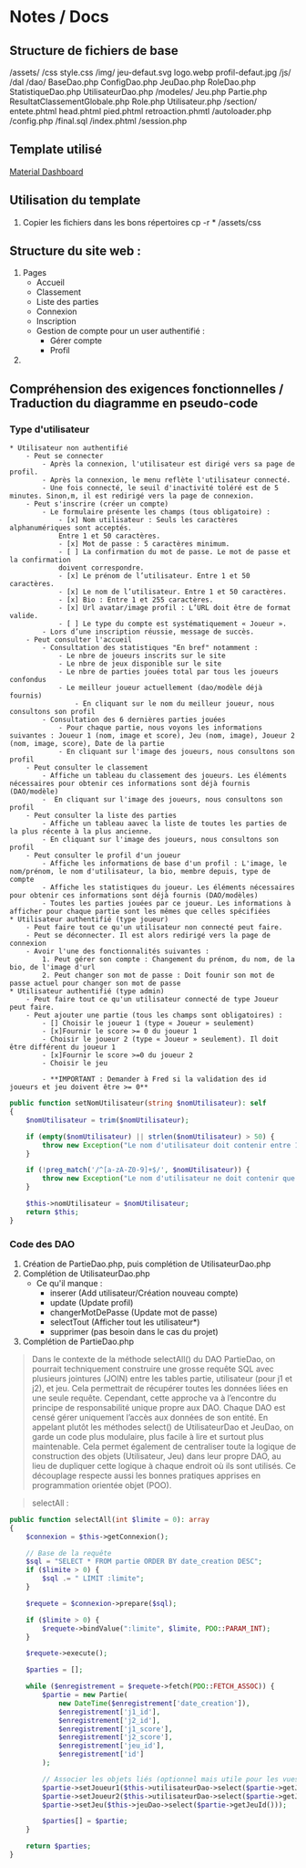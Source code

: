 # Notes / Docs
## Structure de fichiers de base 
/assets/
    /css
        style.css
    /img/
        jeu-defaut.svg
        logo.webp
        profil-defaut.jpg
    /js/
/dal
    /dao/
        BaseDao.php
        ConfigDao.php 
        JeuDao.php
        RoleDao.php
        StatistiqueDao.php
        UtilisateurDao.php
    /modeles/
        Jeu.php
        Partie.php
        ResultatClassementGlobale.php
        Role.php
        Utilisateur.php
/section/
    entete.phtml
    head.phtml
    pied.phtml
    retroaction.phmtl
/autoloader.php
/config.php
/final.sql
/index.phtml
/session.php

## Template utilisé 
[Material Dashboard](https://github.com/creativetimofficial/material-dashboard?tab=readme-ov-file)

## Utilisation du template 
1. Copier les fichiers dans les bons répertoires 
cp -r * /assets/css

## Structure du site web : 
1. Pages 
    - Accueil
    - Classement 
    - Liste des parties 
    - Connexion
    - Inscription
    - Gestion de compte pour un user authentifié :  
        - Gérer compte 
        - Profil 
2. 

## Compréhension des exigences fonctionnelles / Traduction du diagramme en pseudo-code 

### Type d'utilisateur
    * Utilisateur non authentifié 
        - Peut se connecter
            - Après la connexion, l'utilisateur est dirigé vers sa page de profil.
            - Après la connexion, le menu reflète l'utilisateur connecté.
            - Une fois connecté, le seuil d'inactivité toléré est de 5 minutes. Sinon,m, il est redirigé vers la page de connexion.
        - Peut s'inscrire (créer un compte)
            - Le formulaire présente les champs (tous obligatoire) :
                - [x] Nom utilisateur : Seuls les caractères alphanumériques sont acceptés.
                Entre 1 et 50 caractères.
                - [x] Mot de passe : 5 caractères minimum.
                - [ ] La confirmation du mot de passe. Le mot de passe et la confirmation
                doivent correspondre.
                - [x] Le prénom de l’utilisateur. Entre 1 et 50 caractères.
                - [x] Le nom de l’utilisateur. Entre 1 et 50 caractères.
                - [x] Bio : Entre 1 et 255 caractères.
                - [x] Url avatar/image profil : L’URL doit être de format valide.
                - [ ] Le type du compte est systématiquement « Joueur ».
            - Lors d’une inscription réussie, message de succès.
        - Peut consulter l'accueil
            - Consultation des statistiques "En bref" notamment : 
                - Le nbre de joueurs inscrits sur le site
                - Le nbre de jeux disponible sur le site
                - Le nbre de parties jouées total par tous les joueurs confondus
                - Le meilleur joueur actuellement (dao/modèle déjà fournis)
                    - En cliquant sur le nom du meilleur joueur, nous consultons son profil  
            - Consultation des 6 dernières parties jouées
                - Pour chaque partie, nous voyons les informations suivantes : Joueur 1 (nom, image et score), Jeu (nom, image), Joueur 2 (nom, image, score), Date de la partie
                - En cliquant sur l'image des joueurs, nous consultons son profil
        - Peut consulter le classement
            - Affiche un tableau du classement des joueurs. Les éléments nécessaires pour obtenir ces informations sont déjà fournis (DAO/modèle)
            -  En cliquant sur l'image des joueurs, nous consultons son profil
        - Peut consulter la liste des parties
            - Affiche un tableau aavec la liste de toutes les parties de la plus récente à la plus ancienne.
            - En cliquant sur l'image des joueurs, nous consultons son profil
        - Peut consulter le profil d'un joueur
            - Affiche les informations de base d'un profil : L'image, le nom/prénom, le nom d'utilisateur, la bio, membre depuis, type de compte
            - Affiche les statistiques du joueur. Les éléments nécessaires pour obtenir ces informations sont déjà fournis (DAO/modèles)
            - Toutes les parties jouées par ce joueur. Les informations à afficher pour chaque partie sont les mêmes que celles spécifiées
    * Utilisateur authentifié (type joueur)
        - Peut faire tout ce qu'un utilisateur non connecté peut faire.
        - Peut se déconnecter. Il est alors redirigé vers la page de connexion
        - Avoir l'une des fonctionnalités suivantes : 
            1. Peut gérer son compte : Changement du prénom, du nom, de la bio, de l'image d'url
            2. Peut changer son mot de passe : Doit founir son mot de passe actuel pour changer son mot de passe
    * Utilisateur authentifié (type admin)
        - Peut faire tout ce qu'un utilisateur connecté de type Joueur peut faire.
        - Peut ajouter une partie (tous les champs sont obligatoires) : 
            - [] Choisir le joueur 1 (type « Joueur » seulement)
            - [x]Fournir le score >= 0 du joueur 1
            - Choisir le joueur 2 (type « Joueur » seulement). Il doit être différent du joueur 1
            - [x]Fournir le score >=0 du joueur 2
            - Choisir le jeu

            - **IMPORTANT : Demander à Fred si la validation des id joueurs et jeu doivent être >= 0**


```php
public function setNomUtilisateur(string $nomUtilisateur): self
{
    $nomUtilisateur = trim($nomUtilisateur);

    if (empty($nomUtilisateur) || strlen($nomUtilisateur) > 50) {
        throw new Exception("Le nom d'utilisateur doit contenir entre 1 et 50 caractères.");
    }

    if (!preg_match('/^[a-zA-Z0-9]+$/', $nomUtilisateur)) {
        throw new Exception("Le nom d'utilisateur ne doit contenir que des caractères alphanumériques.");
    }

    $this->nomUtilisateur = $nomUtilisateur;
    return $this;
}
```

### Code des DAO 
1. Création de PartieDao.php, puis complétion de UtilisateurDao.php
2. Complétion de UtilisateurDao.php 
    - Ce qu'il manque : 
        - inserer (Add utilisateur/Création nouveau compte)
        - update (Update profil)
        - changerMotDePasse (Update mot de passe)
        - selectTout (Afficher tout les utilisateur*)
        - supprimer (pas besoin dans le cas du projet)
3. Complétion de PartieDao.php
> Dans le contexte de la méthode selectAll() du DAO PartieDao, on pourrait techniquement construire une grosse requête SQL avec plusieurs jointures (JOIN) entre les tables partie, utilisateur (pour j1 et j2), et jeu. Cela permettrait de récupérer toutes les données liées en une seule requête. Cependant, cette approche va à l’encontre du principe de responsabilité unique propre aux DAO. Chaque DAO est censé gérer uniquement l’accès aux données de son entité. En appelant plutôt les méthodes select() de UtilisateurDao et JeuDao, on garde un code plus modulaire, plus facile à lire et surtout plus maintenable. Cela permet également de centraliser toute la logique de construction des objets (Utilisateur, Jeu) dans leur propre DAO, au lieu de dupliquer cette logique à chaque endroit où ils sont utilisés. Ce découplage respecte aussi les bonnes pratiques apprises en programmation orientée objet (POO).

> selectAll : 
```php
public function selectAll(int $limite = 0): array
{
    $connexion = $this->getConnexion();

    // Base de la requête
    $sql = "SELECT * FROM partie ORDER BY date_creation DESC";
    if ($limite > 0) {
        $sql .= " LIMIT :limite";
    }

    $requete = $connexion->prepare($sql);

    if ($limite > 0) {
        $requete->bindValue(":limite", $limite, PDO::PARAM_INT);
    }

    $requete->execute();

    $parties = [];

    while ($enregistrement = $requete->fetch(PDO::FETCH_ASSOC)) {
        $partie = new Partie(
            new DateTime($enregistrement['date_creation']),
            $enregistrement['j1_id'],
            $enregistrement['j2_id'],
            $enregistrement['j1_score'],
            $enregistrement['j2_score'],
            $enregistrement['jeu_id'],
            $enregistrement['id']
        );

        // Associer les objets liés (optionnel mais utile pour les vues)
        $partie->setJoueur1($this->utilisateurDao->select($partie->getJoueur1Id()));
        $partie->setJoueur2($this->utilisateurDao->select($partie->getJoueur2Id()));
        $partie->setJeu($this->jeuDao->select($partie->getJeuId()));

        $parties[] = $partie;
    }

    return $parties;
}
```